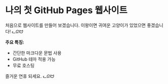 # 나의 첫 GitHub Pages 웹사이트

처음으로 웹사이트를 만들어 보겠습니다. 이왕이면 귀여운 고양이가 있었으면 좋겠습니다! ᓚᘏᗢ

**주요 특징:**
*   간단한 마크다운 문법 사용
*   GitHub 테마 적용 가능
*   무료 호스팅

즐거운 연휴 되세요. ᓚᘏᗢ
